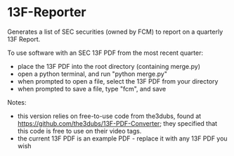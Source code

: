 # 13F-Reporter
Generates a list of SEC securities (owned by FCM) to report on a quarterly 13F Report.

To use software with an SEC 13F PDF from the most recent quarter:
- place the 13F PDF into the root directory (containing merge.py)
- open a python terminal, and run "python merge.py"
- when prompted to open a file, select the 13F PDF from your directory
- when prompted to save a file, type "fcm", and save

Notes:
- this version relies on free-to-use code from the3dubs, found at https://github.com/the3dubs/13F-PDF-Converter; they specified that this code is free to use on their video tags.
- the current 13F PDF is an example PDF - replace it with any 13F PDF you wish
